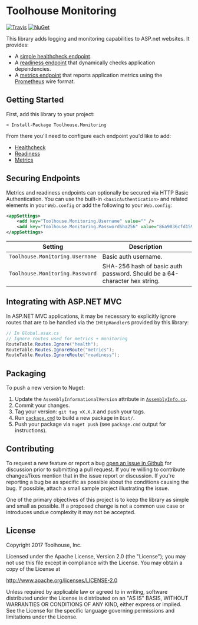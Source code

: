 # Toolhouse Monitoring

[![Travis](https://api.travis-ci.org/toolhouse/monitoring-dotnet.svg?branch=master)](https://travis-ci.org/toolhouse/monitoring-dotnet)
[![NuGet](https://img.shields.io/nuget/v/Toolhouse.Monitoring.svg)](https://www.nuget.org/packages/Toolhouse.Monitoring/)

This library adds logging and monitoring capabilities to ASP.net websites. It provides:

- A [simple healthcheck endpoint](./docs/healthcheck.md).
- A [readiness endpoint](./docs/readiness.md) that dynamically checks application dependencies.
- A [metrics endpoint](./docs/metrics.md) that reports application metrics using the [Prometheus](http://prometheus.io) wire format.

## Getting Started

First, add this library to your project:

```
> Install-Package Toolhouse.Monitoring
```

From there you'll need to configure each endpoint you'd like to add:

- [Healthcheck](./docs/healthcheck.md)
- [Readiness](./docs/readiness.md)
- [Metrics](./docs/metrics.md)

## Securing Endpoints

Metrics and readiness endpoints can optionally be secured via HTTP Basic Authentication. You can use the built-in `<basicAuthentication>` and related elements in your `Web.config` or add the following to your `Web.config`:

```xml
<appSettings>
    <add key="Toolhouse.Monitoring.Username" value="" />
    <add key="Toolhouse.Monitoring.PasswordSha256" value="86a9836cfd1599012ef0e164da78f0676a227c453dd5ef76abd070e0d30e289d" />
</appSettings>
```

|             Setting             |                                Description                                |
|---------------------------------|---------------------------------------------------------------------------|
| `Toolhouse.Monitoring.Username` | Basic auth username.                                                      |
| `Toolhouse.Monitoring.Password` | SHA-256 hash of basic auth password. Should be a 64-character hex string. |

## Integrating with ASP.NET MVC

In ASP.NET MVC applications, it may be necessary to explicitly ignore routes that are to be handled via the `IHttpHandler`s provided by this library:

```csharp
// In Global.asax.cs
// Ignore routes used for metrics + monitoring
RouteTable.Routes.Ignore("health");
RouteTable.Routes.IgnoreRoute("metrics");
RouteTable.Routes.IgnoreRoute("readiness");
```

## Packaging

To push a new version to Nuget:

1. Update the `AssemblyInformationalVersion` attribute in [`AssemblyInfo.cs`](./Toolhouse.Monitoring/Properies/AssemblyInfo.cs).
2. Commit your changes.
3. Tag your version: `git tag vX.X.X` and push your tags.
4. Run [`package.cmd`](./package.cmd) to build a new package in `Dist/`.
5. Push your package via `nuget push` (see `package.cmd` output for instructions).

## Contributing

To request a new feature or report a bug [open an issue in Github](https://github.com/toolhouse/monitoring-dotnet/issues/new) for discussion prior to submitting a pull request. If you're willing to contribute changes/fixes mention that in the issue report or discussion. If you're reporting a bug be as specific as possible about the conditions causing the bug. If possible, attach a small sample project illustrating the issue.

One of the primary objectives of this project is to keep the library as simple and small as possible. If a proposed change is not a common use case or introduces undue complexity it may not be accepted.

## License

Copyright 2017 Toolhouse, Inc.

Licensed under the Apache License, Version 2.0 (the "License");
you may not use this file except in compliance with the License.
You may obtain a copy of the License at

http://www.apache.org/licenses/LICENSE-2.0

Unless required by applicable law or agreed to in writing, software
distributed under the License is distributed on an "AS IS" BASIS,
WITHOUT WARRANTIES OR CONDITIONS OF ANY KIND, either express or implied.
See the License for the specific language governing permissions and
limitations under the License.
